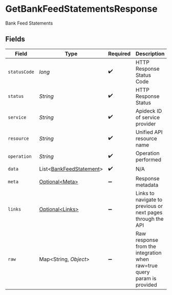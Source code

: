# GetBankFeedStatementsResponse

Bank Feed Statements


## Fields

| Field                                                                    | Type                                                                     | Required                                                                 | Description                                                              | Example                                                                  |
| ------------------------------------------------------------------------ | ------------------------------------------------------------------------ | ------------------------------------------------------------------------ | ------------------------------------------------------------------------ | ------------------------------------------------------------------------ |
| `statusCode`                                                             | *long*                                                                   | :heavy_check_mark:                                                       | HTTP Response Status Code                                                | 200                                                                      |
| `status`                                                                 | *String*                                                                 | :heavy_check_mark:                                                       | HTTP Response Status                                                     | OK                                                                       |
| `service`                                                                | *String*                                                                 | :heavy_check_mark:                                                       | Apideck ID of service provider                                           | quickbooks                                                               |
| `resource`                                                               | *String*                                                                 | :heavy_check_mark:                                                       | Unified API resource name                                                | bank-feed-statements                                                     |
| `operation`                                                              | *String*                                                                 | :heavy_check_mark:                                                       | Operation performed                                                      | all                                                                      |
| `data`                                                                   | List\<[BankFeedStatement](../../models/components/BankFeedStatement.md)> | :heavy_check_mark:                                                       | N/A                                                                      |                                                                          |
| `meta`                                                                   | [Optional\<Meta>](../../models/components/Meta.md)                       | :heavy_minus_sign:                                                       | Response metadata                                                        |                                                                          |
| `links`                                                                  | [Optional\<Links>](../../models/components/Links.md)                     | :heavy_minus_sign:                                                       | Links to navigate to previous or next pages through the API              |                                                                          |
| `raw`                                                                    | Map\<String, *Object*>                                                   | :heavy_minus_sign:                                                       | Raw response from the integration when raw=true query param is provided  |                                                                          |